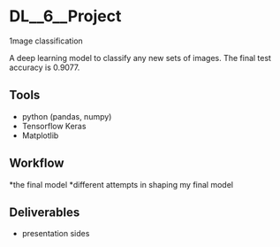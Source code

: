 # DL__6__Project
 
 1mage classification

A deep learning model to classify any new sets of images. The final test accuracy is 0.9077.

## Tools

* python (pandas, numpy)
* Tensorflow Keras
* Matplotlib

## Workflow

*the final model
*different attempts in shaping my final model

## Deliverables

* presentation sides